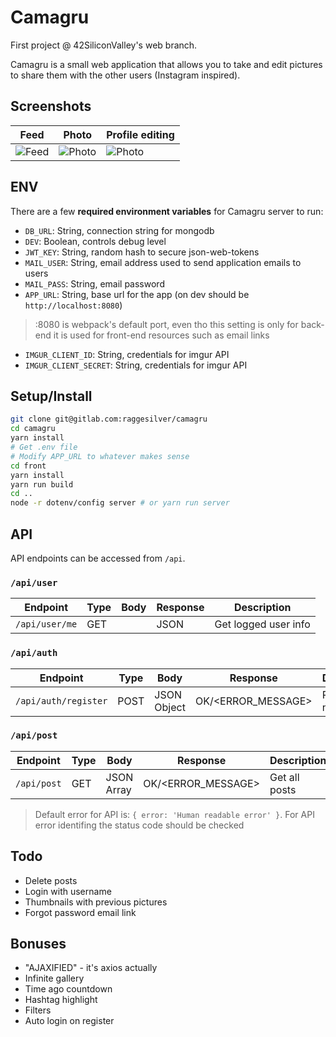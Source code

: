 # Camagru

First project @ 42SiliconValley's web branch.

Camagru is a small web application that allows you to take and edit pictures to share them with the other users (Instagram inspired).

## Screenshots

| Feed | Photo | Profile editing |
| ---- | ----- | --------------- |
| ![Feed](https://imgur.com/RT04FtE.png) | ![Photo](https://imgur.com/7kRfHVg.png) | ![Photo](https://imgur.com/vRRSjfN.png) |

## ENV

There are a few **required environment variables** for Camagru server to run:
- `DB_URL`: String, connection string for mongodb
- `DEV`: Boolean, controls debug level
- `JWT_KEY`: String, random hash to secure json-web-tokens
- `MAIL_USER`: String, email address used to send application emails to users
- `MAIL_PASS`: String, email password
- `APP_URL`: String, base url for the app (on dev should be `http://localhost:8080`)
> :8080 is webpack's default port, even tho this setting is only for back-end it is used for front-end resources such as email links
- `IMGUR_CLIENT_ID`: String, credentials for imgur API
- `IMGUR_CLIENT_SECRET`: String, credentials for imgur API

## Setup/Install

```bash
git clone git@gitlab.com:raggesilver/camagru
cd camagru
yarn install
# Get .env file
# Modify APP_URL to whatever makes sense
cd front
yarn install
yarn run build
cd ..
node -r dotenv/config server # or yarn run server
```

## API

API endpoints can be accessed from `/api`.

### `/api/user`

| Endpoint | Type | Body | Response | Description |
| -------- | ---- | ---- | -------- | ----------- |
| `/api/user/me` | GET | | JSON     | Get logged user info |

### `/api/auth`

| Endpoint | Type | Body | Response | Description |
| -------- | ---- | ---- | -------- | ----------- |
| `/api/auth/register` | POST | JSON Object | OK/\<ERROR_MESSAGE> | Register a new user |

### `/api/post`

| Endpoint | Type | Body | Response | Description |
| -------- | ---- | ---- | -------- | ----------- |
| `/api/post` | GET | JSON Array | OK/\<ERROR_MESSAGE> | Get all posts |

> Default error for API is: `{ error: 'Human readable error' }`. For API error identifing the status code should be checked

## Todo

- Delete posts
- Login with username
- Thumbnails with previous pictures
- Forgot password email link

## Bonuses

- "AJAXIFIED" - it's axios actually
- Infinite gallery
- Time ago countdown
- Hashtag highlight
- Filters
- Auto login on register
